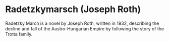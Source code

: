# Radetzkymarsch (Joseph Roth)

Radetzky March is a novel by Joseph Roth, written in 1932, describing the decline and fall of the Austro-Hungarian Empire by following the story of the Trotta family.
